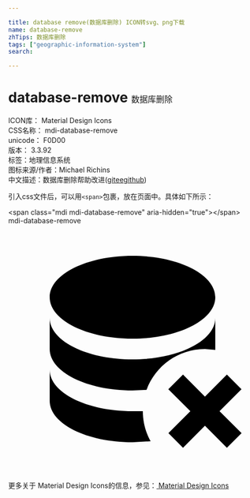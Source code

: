 ```yaml
---

title: database remove(数据库删除) ICON转svg、png下载
name: database-remove
zhTips: 数据库删除
tags: ["geographic-information-system"]
search: 

---
```


# database-remove  <small style="font-size: 60%;font-weight: 100">数据库删除</small>


<div class="detail-page">
<p>
<span>
ICON库：
<span class="badge-secondary badge">Material Design Icons</span> 
</span>
<br/>
<span>
CSS名称：
<span class="badge-secondary badge">mdi-database-remove</span> 
</span>
<br/>
<span>
unicode：
<span class="badge-secondary badge">F0D00</span> 
<copy-btn content='F0D00' btn-title=""></copy-btn>
<copy-btn :content='String.fromCodePoint(parseInt("F0D00", 16))' btn-title="复制U"></copy-btn>
</span>
<br/>
<span>
版本：
<span class="badge-secondary badge">3.3.92</span> 
</span><br/><span>标签：<span class="badge-light badge"><router-link to="/tags/geographic-information-system.html">地理信息系统</router-link></span></span>
<br/>
<span>图标来源/作者：<span class="badge-light badge">Michael Richins</span></span> 
<br/>
<span class="zh-detail">中文描述：<span class="badge-primary badge">数据库删除</span><span class="help-link"><span>帮助改进</span>(<a href="https://gitee.com/liuwave/icon-helper/edit/master/json/material/database-remove.json" target="_blank" rel="noopener noreferrer">gitee</a><a href="https://github.com/liuwave/icon-helper/edit/master/json/material/database-remove.json" target="_blank" rel="noopener noreferrer">github</a></span>)</span><br/>
</p>
</div>
<div class="alert alert-dark">
  <i class="mdi mdi-database-remove mdi-48px"></i>
  <i class="mdi mdi-database-remove mdi-36px"></i>
  <i class="mdi mdi-database-remove mdi-24px"></i>
  <i class="mdi mdi-database-remove mdi-18px"></i>
</div>
<div>
  <p>引入css文件后，可以用<code>&lt;span&gt;</code>包裹，放在页面中。具体如下所示：    
  </p>
  <div class="alert alert-primary" style="font-size: 14px">
    &lt;span class="mdi mdi-database-remove" aria-hidden="true"&gt;&lt;/span&gt;
    <copy-btn content='<span class="mdi mdi-database-remove" aria-hidden="true"></span>'></copy-btn>
  </div>
  <div class="alert alert-secondary">
    <i class="mdi mdi-database-remove"
    style="font-size: 24px"
    aria-hidden="true"></i> mdi-database-remove
    <copy-btn content="mdi-database-remove" btn-title="复制图标名称"></copy-btn>
  </div>
</div>
<div id="svg" class="svg-wrap">
<svg xmlns="http://www.w3.org/2000/svg" viewBox="0 0 24 24"><path d="M15.46,15.88L16.88,14.46L19,16.59L21.12,14.47L22.53,15.88L20.41,18L22.54,20.12L21.12,21.54L19,19.41L16.88,21.53L15.47,20.12L17.59,18L15.46,15.88M12,3C16.42,3 20,4.79 20,7C20,9.21 16.42,11 12,11C7.58,11 4,9.21 4,7C4,4.79 7.58,3 12,3M4,9C4,11.21 7.58,13 12,13C16.42,13 20,11.21 20,9V12.08L19,12C16.41,12 14.2,13.64 13.36,15.94L12,16C7.58,16 4,14.21 4,12V9M4,14C4,16.21 7.58,18 12,18H13C13,19.05 13.27,20.04 13.75,20.9L12,21C7.58,21 4,19.21 4,17V14Z" /></svg>
</div>
<detail full-name='mdi-database-remove'></detail>
    
<div><p>更多关于 Material Design Icons的信息，参见：<a target="_blank" href="https://iconhelper.cn/material.html"> Material Design Icons</a>
</p></div>
